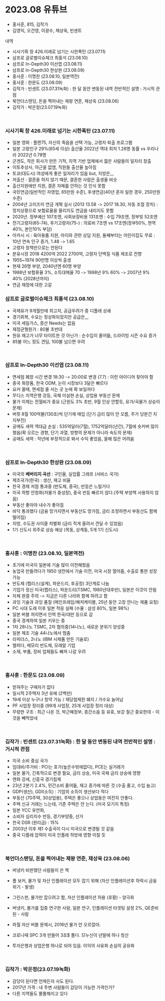 # 2023.08 유튜브 

- 홍사훈, 815, 김작가
- 김영익, 오건영, 이광수, 채상욱, 빈센트

내역
   - 시사기획 창 426.미래로 넘기는 시한폭탄 (23.07.11)
   - 삼프로 글로벌이슈체크 최홍석 (23.08.10)
   - 삼프로 In-Depth30 이선엽 (23.08.11)
   - 삼프로 In-Depth30 한상완 (23.08.09)
   - 홍사훈 : 이명찬 (23.08.10, 일본역전)
   - 홍사훈 : 한문도 (23.08.09)
   - 김작가 : 빈센트 (23.07.31녹화) : 한 달 동안 변동된 내역 전반적인 설명 : 거시적 관점
   - 북언더스탠딩, 돈을 찍어내는 제왕 연준, 채상욱 (23.08.06)
   - 김작가 : 박은정(23.07.19녹화)
  
<br>

### **시사기획 창 426.미래로 넘기는 시한폭탄 (23.07.11)**
- 일본 영화 : 플랜75, 자신의 죽음을 선택 가능, 고령자 퇴출 프로그램
- 일본 고령인구 29%(65세 이상) 출산율 2022년 역대 최저 1.26명 동률  vs  우리나라 2022년 0.78명
- 군겐도, 작은 회사가 만든 기적, 지역 기반 업체에서 젊은 사람들의 일자리 창출
- 이토추상사, 야근을 없앰, 직원들 출산율 높아짐
- 토쿄(대도시) 여성에게 좋은 일자리가 있음  but, 지방은,,,
- 저출산 : 결혼을 하지 않기 때문, 결혼한 사람은 출생율 비슷
- 출산지원에만 지원, 결혼 자체를 안하는 것 인식 못함
- 국민연금(일반적인 자영업, 65만원 수준), 후생연금(40년 혼자 일한 경우, 250만원 수준)
- 2004년 고이즈미 연금 개혁 실시 (2013 13.58 -> 2017 18.30, 자동 조절 장치) : 정치상황으로 보험료율을 올리지도 연금을 내리지도 못함
- 2020년. 정부예산 107조엔, 사회보장비용 131조엔 : 수입 79조엔, 정부빚 52조엔
- 전기고령자(65-74), 후기고령자(75-) : 의료비 7조엔 vs 17조엔(정부50%, 현역40%, 본인10% 부담)
- 아카시 시 : 육아용품 지원, 아이와 관련 상담 지원, 둘째부터는 어린이집도 무료 : 10년 연속 인구 증가, 1.48 -> 1.65
- 고령자 정책만으로는 안된다
- 분유시장 2018 4200억 2022 2700억, 고령자 단백질 식품 제조로 전향
- 1955~1974 90만명 이상씩 출생 
- 현재 26명 부양, 2040년엔 60명 부양
- 1988년 보험류율 3%, 소득대체율 70 -> 1998년 9% 60% -> 2007년 9% 40% (2028년까지)
- 연금 재정에 대한 고갈
  

### **삼프로 글로벌이슈체크 최홍석 (23.08.10)**
- 국제유가 9개월만에 최고치, 공급우려가 중 디플레 상쇄
- 경기회복, 수요는 정상화되었지만 공급은,,,
- 미국 세일가스, 증산 Needs는 없음
- 재정균형원가 : 80불 초반대
- 원유 재고가 너무 타이트한 것 아닌가 : 순수입이 줄어듦, 드라이빙 시즌 수요 증가
- 85불 어느 정도 견딤, 100불 넘으면 우려
  
<br>

### **삼프로 In-Depth30 이선엽 (23.08.11)**
- 면세점 폐장 시간 변경 18:30 -> 20:00로 변경 (7.7) : 이런 아이디어 찾아야 함
- 중국 화장품, 한국 ODM, 눈이 시장보다 3달은 빠르다
- 요커 올때, 면세점 줄 서는 곳 눈에 확 보일꺼다
- 무디스 지역은행 강등, 국채 미실현 손실, 상업용 부동산 문제
- 물가 이제는 전월비가 중요 (근원도 3% 초반, 9월 인상 안할듯, 유가/곡물가 상승이 문제)
- 버핏 8월 100억불(130조)씩 단기채 매입 (단기 금리 많이 안 오름, 주가 당분간 지지부진)
- 공매도 세력 역대급 손실 : 535억달러(7월), 1752억달러(년간), 7월에 숏커버 많이 했음(확 오르는 경향, 단기 과열, 방향의 문제가 아니라 속도의 문제)
- 공매도 세력 : 작년에 부정적으로 봐서 수익 좋았음, 올해 많은 어려움
  
<br>

### **삼프로 In-Depth30 한상완 (23.08.09)**
- 미국의 **베버리지 곡선** : 구인율, 실업률 그래프 (서비스 국가)
- 제조국가(한국) : 생산, 재고 비율
- 한국 경제 저점 통과중 (반도체, 중국), 반등은 느릴거다
- 미국 하향 안정화(저물가 중성장), 중국 반등 빠르지 않다.(주택 부양책 사용하지 않음)
- 부동산 좋아야 내수가 좋아짐
- 바닥 통과했다 (금융 망가지면서 부동산도 망가짐, 금리 조정하면서 부동산도 함께 떨어짐)
- 지방, 수도권 사이클 차별화 (금리 적게 올려서 견딜 수 있었음)
- 1기 신도시 위주로 상승 예상 (목동, 상계동, 5개 1기 신도시)
  
<br>

### **홍사훈 : 이명찬 (23.08.10, 일본역전)**
- 초기에 미국이 일본에 기술 많이 이전해줬음
- 농업국 만들려다가 1950 냉전에서 기술 이전, 미국 시장 열어줌, 수출로 통한 성장 가능
- 반도체 (펩리스(설계), 파운드리, 후공정) 3단계로 나눔
- 기업가 정신 미국(펩리스), 파운드리(TSMC, 1980년대후반), 일본은 이것이 안됨
- 자체 완결 주의 -> 지금은 다른 나라와 함께 하려고 함
- 과잉 기술과 과잉 품질 (메인프레임/해저케이블, 25년 동안 고장 안나는 제품 요청)
- PC 시대 도래 이후 일본 적응 실패 (수율 : 삼성 80%, 일본 98%)
- 일본 버블 꺼지면서 인력 한국/대만 등으로 감
- 중국 경계하여 일본 키우는 중
- 1차 28나노 TSMC, 2차 협의중(14나노), 새로운 분위기 양성중
- 일본 제조 기술 44나노에서 멈춤
- 라피더스, 2나노 (IBM 시제품 만든 기술로)
- 엘피다, 메모리 반도체, 모래알 기업
- 소재, 부품, 장비 업체들도 빠져 나갈 우려
  
<br>

### **홍사훈 : 한문도 (23.08.09)**
- 받혀주는 구매자가 없다
- 일시적 2주택자 3년 유예 (2백만)
- 19세 이상 누구나 청약 가능 / 재당첨제한 폐지 / 가수요 늘어남
- PF 사업장 정리중 (99개 사업장, 25개 사업장 정리 대상)
- 무량판 구조 : 최근 나온 것, 박근혜정부, 층간소음 등 유효, 보강 철근 중요한데 - 이것을 빼먹었네
  
<br>

### **김작가 : 빈센트 (23.07.31녹화) : 한 달 동안 변동된 내역 전반적인 설명 : 거시적 관점**
- 미국 소비 중심 국가
- 임대비/주거비 : PCI는 호가(높은수밖에없다), PCE는 실거래가
- 일본 물가, 긴축적으로 변경 필요, 금리 상승, 미국 국채 금리 상승에 영향
- 엔화 강세, 신흥국 경기침제
- 23년 2분기 2.4%, 민간소비 줄어듦, 재고 증가에 따른 것 (수출 줄고, 수입 늘고)
- GDP(생산),  GDI(소득) : 기업의 소득이 생산보다 적다
- 부동산 (70주택, 30상업용), 주택은 좋으나 상업용은 여전히 안좋다.
- 주택 신규 거래는 느는데, 기존 주택은 안 는다. (미국 모기지 특징)
- 일본 YCC 유연화,
- 소비자 심리지수 반등, 경기부양중, 선거
- 한국 DSR (원리금) : 15%
- 2003년 이후 제1 수출국이 다시 미국으로 변경될 것 같음
- 중국 디플레 압력이 미국 인플레 하방에 영향 미칠 듯
  
<br>

### **북언더스탠딩, 돈을 찍어내는 제왕 연준, 채상욱 (23.08.06)**
- 버냉키 비판했던 사람들이 쓴 책
- 폴 보커, 물가 및 자산 인플레이션 모두 잡기 위해 (자산 인플레이션후 하락시 금융 위기 - 발생)
- 그린스펀, 물가만 잡으려고 함, 자산 인플레이션 허용 (호황) - 양극화
- 버냉키, 물가를 집중 연구한 사람, 일본 연구, 인플레이션 타겟팅 설정 2%, QE준비된 - 사람
- 파월 자산 버블 문제시, 2016년 물가 안 오르잖아.
- 코로나때 SPC 3개 만들어 3조$ 풀다. 므누신이 년말에 하나 청산
- 투자은행과 상업은행 하나로 되어 있음. 이익의 사유화 손실의 공유화

  <br>

### **김작가 : 박은정(23.07.19녹화)**
- 감당이 된다면 언제든자 사도 된다. 
- 2017년 가격 : 내 주변 사람들이 감당이 가능한 가격인가?
- 다른 지역들도 똘똘해지고 있다